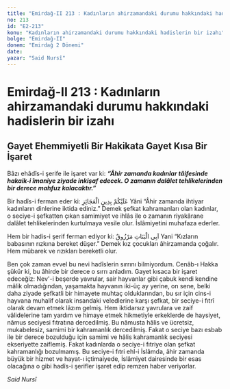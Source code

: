 ```yaml
---
title: "Emirdağ-II 213 : Kadınların ahirzamandaki durumu hakkındaki hadislerin bir izahı"
no: 213
id: "E2-213"
konu: "Kadınların ahirzamandaki durumu hakkındaki hadislerin bir izahı"
bolge: "Emirdağ-II"
donem: "Emirdağ 2 Dönemi"
date: 
yazar: "Said Nursî"
---
```


# Emirdağ-II 213 : Kadınların ahirzamandaki durumu hakkındaki hadislerin bir izahı

## Gayet Ehemmiyetli Bir Hakikata Gayet Kısa Bir İşaret

Bâzı ehâdîs-i şerife ile işaret var ki: ***“Âhir zamanda kadınlar tâifesinde hakaik-i îmaniye ziyade inkişaf edecek. O zamanın dalâlet tehlikelerinden bir derece mahfuz kalacaktır.”***

Bir hadîs-i ferman eder ki: <span class="arabic" dir="rtl" title="Meal: “İhtiyar kadınların dinine tâbi olunuz.”">عَلَيْكُمْ بِدِينِ الْعَجَائِزِ</span> Yâni “Âhir zamanda ihtiyar kadınların dinlerine iktida ediniz.” Demek şefkat kahramanları olan kadınlar, o seciye-i şefkatten çıkan samimiyet ve ihlâs ile o zamanın riyakârane dalâlet tehlikelerinden kurtulmaya vesile olur. İslâmiyetini muhafaza ederler.

Hem bir hadis-i şerif ferman ediyor ki: <span class="arabic" dir="rtl" title="">اَبِى الْبَنَاتِ مَرْزُوقٌ</span> Yani “Kızların babasının rızkına bereket düşer.” Demek kız çocukları âhirzamanda çoğalır. Hem mübarek ve rızıkları bereketli olur.

Ben çok zaman evvel bu nevi hadîslerin sırrını bilmiyordum. Cenâb-ı Hakka şükür ki, bu âhirde bir derece o sırrı anladım. Gayet kısaca bir işaret edeceğiz: Nev'-i beşerde yavrular, sair hayvanlar gibi çabuk kendi kendine mâlik olmadığından, yaşamakta hayvanın iki-üç ay yerine, on sene, belki daha ziyade şefkatli bir himayete muhtaç olduklarından, bu sır için cins-i hayvana muhalif olarak insandaki veledlerine karşı şefkat, bir seciye-i fıtrî olarak devam etmek lâzım gelmiş. Hem iktidarsız yavrulara ve zaif vâlidelerine tam yardım ve himaye etmek hikmetiyle erkeklerde de haysiyet, nâmus seciyesi fıtratına dercedilmiş. Bu nâmusta hâlis ve ücretsiz, mukabelesiz, samimi bir kahramanlık dercedilmiş. Fakat o seciye bazı esbab ile bir derece bozulduğu için samimi ve hâlis kahramanlık seciyesi ekseriyette zaiflemiş. Fakat kadınlarda o seciye-i fıtriye olan şefkat kahramanlığı bozulmamış. Bu seciye-i fıtri ehl-i İslâmda, âhir zamanda büyük bir hizmet ve hayat-ı içtimaiyede, İslâmiyet dairesinde bir esas olacağına o gibi hadîs-i şerifler işaret edip remzen haber veriyorlar.

*Said Nursî*
